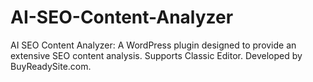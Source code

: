 # AI-SEO-Content-Analyzer
AI SEO Content Analyzer: A WordPress plugin designed to provide an extensive SEO content analysis. Supports Classic Editor. Developed by BuyReadySite.com.

